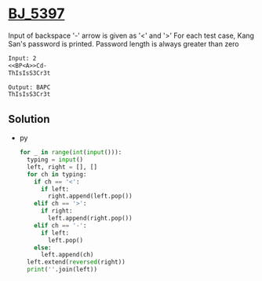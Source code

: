 # [BJ_5397](https://acmicpc.net/problem/5397)

Input of backspace '-' arrow is given as '<' and '>'
For each test case, Kang San's password is printed. Password length is always greater than zero

```txt
Input: 2
<<BP<A>>Cd-
ThIsIsS3Cr3t

Output: BAPC
ThIsIsS3Cr3t
```

## Solution

* py

  ```py
  for _ in range(int(input())):
    typing = input()
    left, right = [], []
    for ch in typing:
      if ch == '<':
        if left:
          right.append(left.pop())
      elif ch == '>':
        if right:
          left.append(right.pop())
      elif ch == '-':
        if left:
          left.pop()
      else:
        left.append(ch)
    left.extend(reversed(right))
    print(''.join(left))
  ```
